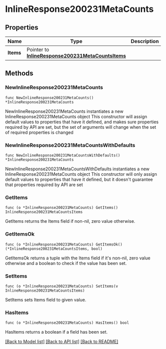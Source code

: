 # InlineResponse200231MetaCounts

## Properties

Name | Type | Description | Notes
------------ | ------------- | ------------- | -------------
**Items** | Pointer to [**InlineResponse200231MetaCountsItems**](InlineResponse200231MetaCountsItems.md) |  | [optional] 

## Methods

### NewInlineResponse200231MetaCounts

`func NewInlineResponse200231MetaCounts() *InlineResponse200231MetaCounts`

NewInlineResponse200231MetaCounts instantiates a new InlineResponse200231MetaCounts object
This constructor will assign default values to properties that have it defined,
and makes sure properties required by API are set, but the set of arguments
will change when the set of required properties is changed

### NewInlineResponse200231MetaCountsWithDefaults

`func NewInlineResponse200231MetaCountsWithDefaults() *InlineResponse200231MetaCounts`

NewInlineResponse200231MetaCountsWithDefaults instantiates a new InlineResponse200231MetaCounts object
This constructor will only assign default values to properties that have it defined,
but it doesn't guarantee that properties required by API are set

### GetItems

`func (o *InlineResponse200231MetaCounts) GetItems() InlineResponse200231MetaCountsItems`

GetItems returns the Items field if non-nil, zero value otherwise.

### GetItemsOk

`func (o *InlineResponse200231MetaCounts) GetItemsOk() (*InlineResponse200231MetaCountsItems, bool)`

GetItemsOk returns a tuple with the Items field if it's non-nil, zero value otherwise
and a boolean to check if the value has been set.

### SetItems

`func (o *InlineResponse200231MetaCounts) SetItems(v InlineResponse200231MetaCountsItems)`

SetItems sets Items field to given value.

### HasItems

`func (o *InlineResponse200231MetaCounts) HasItems() bool`

HasItems returns a boolean if a field has been set.


[[Back to Model list]](../README.md#documentation-for-models) [[Back to API list]](../README.md#documentation-for-api-endpoints) [[Back to README]](../README.md)


